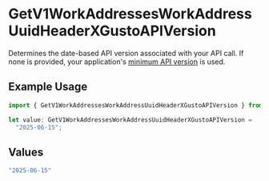 # GetV1WorkAddressesWorkAddressUuidHeaderXGustoAPIVersion

Determines the date-based API version associated with your API call. If none is provided, your application's [minimum API version](https://docs.gusto.com/embedded-payroll/docs/api-versioning#minimum-api-version) is used.

## Example Usage

```typescript
import { GetV1WorkAddressesWorkAddressUuidHeaderXGustoAPIVersion } from "@gusto/embedded-api/models/operations/getv1workaddressesworkaddressuuid.js";

let value: GetV1WorkAddressesWorkAddressUuidHeaderXGustoAPIVersion =
  "2025-06-15";
```

## Values

```typescript
"2025-06-15"
```
